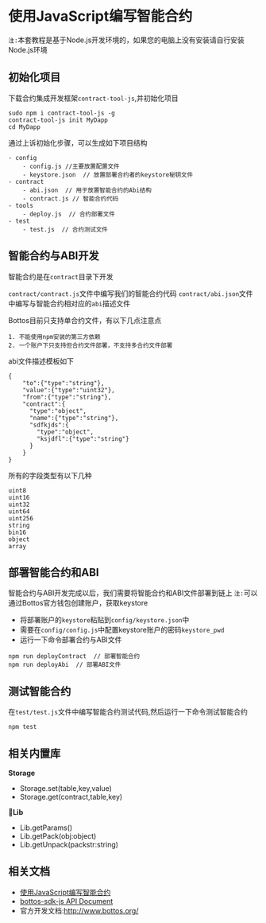 # 使用JavaScript编写智能合约

`注:`本套教程是基于Node.js开发环境的，如果您的电脑上没有安装请自行安装Node.js环境

## 初始化项目

下载合约集成开发框架`contract-tool-js`,并初始化项目

```
sudo npm i contract-tool-js -g
contract-tool-js init MyDapp
cd MyDapp
```

通过上诉初始化步骤，可以生成如下项目结构

```
- config
    - config.js //主要放置配置文件
    - keystore.json  // 放置部署合约者的keystore秘钥文件
- contract
    - abi.json  // 用于放置智能合约的Abi结构
    - contract.js // 智能合约代码
- tools  
    - deploy.js  // 合约部署文件
- test  
    - test.js  // 合约测试文件
```

## 智能合约与ABI开发

智能合约是在`contract`目录下开发

`contract/contract.js`文件中编写我们的智能合约代码
`contract/abi.json`文件中编写与智能合约相对应的`abi`描述文件

Bottos目前只支持单合约文件，有以下几点注意点

```
1. 不能使用npm安装的第三方依赖
2. 一个账户下只支持但合约文件部署，不支持多合约文件部署
```

abi文件描述模板如下

```
{
    "to":{"type":"string"},
    "value":{"type":"uint32"},
    "from":{"type":"string"},
    "contract":{
      "type":"object",
      "name":{"type":"string"},
      "sdfkjds":{
        "type":"object",
        "ksjdfl":{"type":"string"}
      }
    }
}
```

所有的字段类型有以下几种

```
uint8
uint16
uint32
uint64
uint256
string
bin16
object
array
```

## 部署智能合约和ABI

智能合约与ABI开发完成以后，我们需要将智能合约和ABI文件部署到链上
`注:`可以通过Bottos官方钱包创建账户，获取keystore

- 将部署账户的`keystore`粘贴到`config/keystore.json`中
- 需要在`config/config.js`中配置keystore账户的密码`keystore_pwd`
- 运行一下命令部署合约与ABI文件

```
npm run deployContract  // 部署智能合约
npm run deployAbi  // 部署ABI文件
```

## 测试智能合约

在`test/test.js`文件中编写智能合约测试代码,然后运行一下命令测试智能合约

```
npm test
```

## 相关内置库

**Storage**

- Storage.set(table,key,value)
- Storage.get(contract,table,key)

**Lib**

- Lib.getParams()
- Lib.getPack(obj:object)
- Lib.getUnpack(packstr:string)


## 相关文档

- [使用JavaScript编写智能合约](http://doc.bottos.org:4000/%E6%99%BA%E8%83%BD%E5%90%88%E7%BA%A6/Development/%E4%BD%BF%E7%94%A8JavaScript%E7%BC%96%E5%86%99%E6%99%BA%E8%83%BD%E5%90%88%E7%BA%A6.html)
- [bottos-sdk-js API Document](https://github.com/bottos-project/bottos-sdk-js/wiki/API-Document)
- 官方开发文档:http://www.bottos.org/